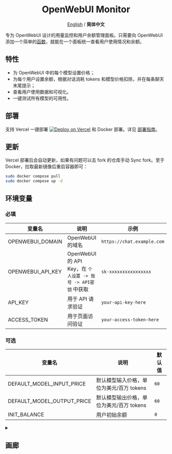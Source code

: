 <div align="center">

# OpenWebUI Monitor

[English](../../../README.md) / **简体中文**

</div>

专为 OpenWebUI 设计的用量监控和用户余额管理面板。只需要向 OpenWebUI 添加一个简单的[函数](https://github.com/VariantConst/OpenWebUI-Monitor/blob/main/functions/openwebui_monitor.py)，就能在一个面板统一查看用户使用情况和余额。

## 特性

- 为 OpenWebUI 中的每个模型设置价格；
- 为每个用户设置余额，根据对话消耗 tokens 和模型价格扣除，并在每条聊天末尾提示；
- 查看用户使用数据和可视化。
- 一键测试所有模型的可用性。

## 部署

支持 Vercel 一键部署 [![Deploy on Vercel](https://vercel.com/button)](https://vercel.com/new/clone?repository-url=https%3A%2F%2Fgithub.com%2FVariantConst%2FOpenWebUI-Monitor&project-name=openwebui-monitor&repository-name=OpenWebUI-Monitor&env=OPENWEBUI_DOMAIN,OPENWEBUI_API_KEY,ACCESS_TOKEN,API_KEY) 和 Docker 部署。详见 [部署指南](https://github.com/VariantConst/OpenWebUI-Monitor/blob/main/resources/tutorials/zh-cn/deployment_guide_zh.md)。

## 更新

Vercel 部署后会自动更新，如果有问题可以去 fork 的仓库手动 Sync fork。至于 Docker，拉取最新镜像后重启容器即可：

```bash
sudo docker compose pull
sudo docker compose up -d
```

## 环境变量

### 必填

| 变量名            | 说明                                                          | 示例                       |
| ----------------- | ------------------------------------------------------------- | -------------------------- |
| OPENWEBUI_DOMAIN  | OpenWebUI 的域名                                              | `https://chat.example.com` |
| OPENWEBUI_API_KEY | OpenWebUI 的 API Key，在 `个人设置 -> 账号 -> API密钥` 中获取 | `sk-xxxxxxxxxxxxxxxx`      |
| API_KEY           | 用于 API 请求验证                                             | `your-api-key-here`        |
| ACCESS_TOKEN      | 用于页面访问验证                                              | `your-access-token-here`   |

### 可选

| 变量名                     | 说明                                     | 默认值 |
| -------------------------- | ---------------------------------------- | ------ |
| DEFAULT_MODEL_INPUT_PRICE  | 默认模型输入价格，单位为美元/百万 tokens | `60`   |
| DEFAULT_MODEL_OUTPUT_PRICE | 默认模型输出价格，单位为美元/百万 tokens | `60`   |
| INIT_BALANCE               | 用户初始余额                             | `0`    |

<details>
  <summary><h2>画廊</h2></summary>
  <div style="display: flex; flex-wrap: wrap; justify-content: center;">
    <div style="flex: 1 1 50%; padding: 5px; box-sizing: border-box;">
      <img src="https://github.com/user-attachments/assets/653e2e01-9861-472b-a6c9-4ddcf1e9133a" alt="Gallery Image 1" style="width: 100%; display: block;">
    </div>
    <div style="flex: 1 1 50%; padding: 5px; box-sizing: border-box;">
      <img src="https://github.com/user-attachments/assets/ebacc463-d31a-4cfa-bae2-2e5d05c18483" alt="Gallery Image 2" style="width: 100%; display: block;">
    </div>
    <div style="flex: 1 1 50%; padding: 5px; box-sizing: border-box;">
      <img src="https://github.com/user-attachments/assets/20c7078b-4d12-49ac-b347-35d770abe85e" alt="Gallery Image 3" style="width: 100%; display: block;">
    </div>
    <div style="flex: 1 1 50%; padding: 5px; box-sizing: border-box;">
      <img src="https://github.com/user-attachments/assets/d88d9b44-3254-4189-82ae-ce4fbb6279b8" alt="Gallery Image 4" style="width: 100%; display: block;">
    </div>
    <div style="flex: 1 1 50%; padding: 5px; box-sizing: border-box;">
      <img src="https://github.com/user-attachments/assets/3eec480e-cb73-41f3-9cea-0759d77e30c4" alt="Gallery Image 5" style="width: 100%; display: block;">
    </div>
  </div>
</details>
